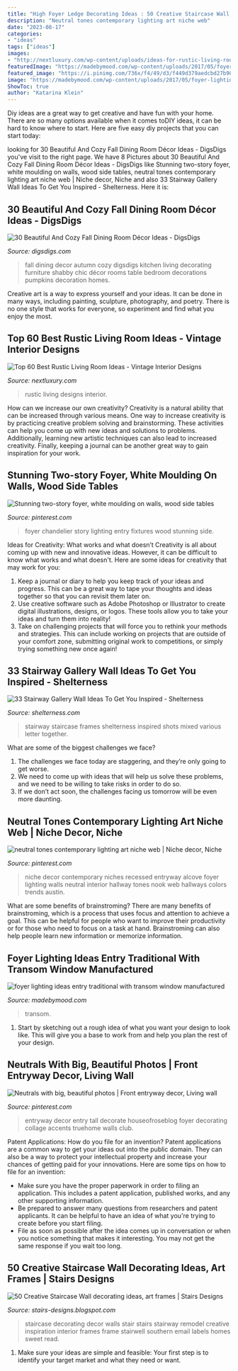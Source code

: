 ```yaml
---
title: "High Foyer Ledge Decorating Ideas : 50 Creative Staircase Wall Decorating Ideas, Art Frames"
description: "Neutral tones contemporary lighting art niche web"
date: "2023-08-17"
categories:
- "ideas"
tags: ["ideas"]
images:
- "http://nextluxury.com/wp-content/uploads/ideas-for-rustic-living-room-designs.jpg"
featuredImage: "https://madebymood.com/wp-content/uploads/2017/05/foyer-lighting-ideas-entry-traditional-with-transom-window-architectural-prints-and-posters.jpg"
featured_image: "https://i.pinimg.com/736x/f4/49/d3/f449d379aedcbd27b90b6ceae1676794.jpg"
image: "https://madebymood.com/wp-content/uploads/2017/05/foyer-lighting-ideas-entry-traditional-with-transom-window-architectural-prints-and-posters.jpg"
ShowToc: true
author: "Katarina Klein"
---
```



Diy ideas are a great way to get creative and have fun with your home. There are so many options available when it comes toDIY ideas, it can be hard to know where to start. Here are five easy diy projects that you can start today: 

	

		
looking for 30 Beautiful And Cozy Fall Dining Room Décor Ideas - DigsDigs you've visit to the right page. We have 8 Pictures about 30 Beautiful And Cozy Fall Dining Room Décor Ideas - DigsDigs like Stunning two-story foyer, white moulding on walls, wood side tables, neutral tones contemporary lighting art niche web | Niche decor, Niche and also 33 Stairway Gallery Wall Ideas To Get You Inspired - Shelterness. Here it is:
		
    
## 30 Beautiful And Cozy Fall Dining Room Décor Ideas - DigsDigs

<img loading=lazy src="http://www.digsdigs.com/photos/beautiful-and-cozy-fall-dining-room-decor-ideas-30.jpg" onerror="this.onerror=null;this.src='https://tse1.mm.bing.net/th?id=OIP.JApE4uVJ0McOUM40VaH4SgHaLG&amp;pid=15.1';" alt="30 Beautiful And Cozy Fall Dining Room Décor Ideas - DigsDigs">

_Source: digsdigs.com_

>fall dining decor autumn cozy digsdigs kitchen living decorating furniture shabby chic décor rooms table bedroom decorations pumpkins decoration homes. 

	

Creative art is a way to express yourself and your ideas. It can be done in many ways, including painting, sculpture, photography, and poetry. There is no one style that works for everyone, so experiment and find what you enjoy the most.

    
## Top 60 Best Rustic Living Room Ideas - Vintage Interior Designs

<img loading=lazy src="http://nextluxury.com/wp-content/uploads/ideas-for-rustic-living-room-designs.jpg" onerror="this.onerror=null;this.src='https://tse3.mm.bing.net/th?id=OIP.G2Wp-j2y2p8ZnVM3Z0AkSQHaIg&amp;pid=15.1';" alt="Top 60 Best Rustic Living Room Ideas - Vintage Interior Designs">

_Source: nextluxury.com_

>rustic living designs interior. 

	

How can we increase our own creativity?
Creativity is a natural ability that can be increased through various means. One way to increase creativity is by practicing creative problem solving and brainstorming. These activities can help you come up with new ideas and solutions to problems. Additionally, learning new artistic techniques can also lead to increased creativity. Finally, keeping a journal can be another great way to gain inspiration for your work.

    
## Stunning Two-story Foyer, White Moulding On Walls, Wood Side Tables

<img loading=lazy src="https://i.pinimg.com/736x/f4/49/d3/f449d379aedcbd27b90b6ceae1676794.jpg" onerror="this.onerror=null;this.src='https://tse1.mm.bing.net/th?id=OIP.kVb9-N7r96BDKs0qSkhgdAHaLH&amp;pid=15.1';" alt="Stunning two-story foyer, white moulding on walls, wood side tables">

_Source: pinterest.com_

>foyer chandelier story lighting entry fixtures wood stunning side. 

	

Ideas for Creativity: What works and what doesn’t
Creativity is all about coming up with new and innovative ideas. However, it can be difficult to know what works and what doesn't. Here are some ideas for creativity that may work for you: 
1. Keep a journal or diary to help you keep track of your ideas and progress. This can be a great way to tape your thoughts and ideas together so that you can revisit them later on. 
2. Use creative software such as Adobe Photoshop or Illustrator to create digital illustrations, designs, or logos. These tools allow you to take your ideas and turn them into reality! 
3. Take on challenging projects that will force you to rethink your methods and strategies. This can include working on projects that are outside of your comfort zone, submitting original work to competitions, or simply trying something new once again! 

    
## 33 Stairway Gallery Wall Ideas To Get You Inspired - Shelterness

<img loading=lazy src="https://i.shelterness.com/2016/06/07-gilded-and-black-frames.jpg" onerror="this.onerror=null;this.src='https://tse4.mm.bing.net/th?id=OIP.8G5vn7cuzEplB9zfEhl2RAHaLB&amp;pid=15.1';" alt="33 Stairway Gallery Wall Ideas To Get You Inspired - Shelterness">

_Source: shelterness.com_

>stairway staircase frames shelterness inspired shots mixed various letter together. 

	

What are some of the biggest challenges we face?
1. The challenges we face today are staggering, and they’re only going to get worse.
2. We need to come up with ideas that will help us solve these problems, and we need to be willing to take risks in order to do so.
3. If we don’t act soon, the challenges facing us tomorrow will be even more daunting.

    
## Neutral Tones Contemporary Lighting Art Niche Web | Niche Decor, Niche

<img loading=lazy src="https://i.pinimg.com/originals/80/0b/5c/800b5ce31f7c31da2af82e777656d043.jpg" onerror="this.onerror=null;this.src='https://tse2.mm.bing.net/th?id=OIP.zWO7Ip4wnJR3cqVg0vJtYwAAAA&amp;pid=15.1';" alt="neutral tones contemporary lighting art niche web | Niche decor, Niche">

_Source: pinterest.com_

>niche decor contemporary niches recessed entryway alcove foyer lighting walls neutral interior hallway tones nook web hallways colors trends austin. 

	

What are some benefits of brainstroming?
There are many benefits of brainstroming, which is a process that uses focus and attention to achieve a goal. This can be helpful for people who want to improve their productivity or for those who need to focus on a task at hand. Brainstroming can also help people learn new information or memorize information.

    
## Foyer Lighting Ideas Entry Traditional With Transom Window Manufactured

<img loading=lazy src="https://madebymood.com/wp-content/uploads/2017/05/foyer-lighting-ideas-entry-traditional-with-transom-window-architectural-prints-and-posters.jpg" onerror="this.onerror=null;this.src='https://tse4.mm.bing.net/th?id=OIP.Emc23YQJhu8_E4btpQKksAHaLH&amp;pid=15.1';" alt="foyer lighting ideas entry traditional with transom window manufactured">

_Source: madebymood.com_

>transom. 

	

1. Start by sketching out a rough idea of what you want your design to look like. This will give you a base to work from and help you plan the rest of your design.

    
## Neutrals With Big, Beautiful Photos | Front Entryway Decor, Living Wall

<img loading=lazy src="https://i.pinimg.com/originals/b4/1c/26/b41c26e931e99b3d8668acc727c68ac4.jpg" onerror="this.onerror=null;this.src='https://tse4.mm.bing.net/th?id=OIP.xl9Umtfu_hdRIkQSqMEz8wHaLH&amp;pid=15.1';" alt="Neutrals with big, beautiful photos | Front entryway decor, Living wall">

_Source: pinterest.com_

>entryway decor entry tall decorate houseofroseblog foyer decorating collage accents truehome walls club. 

	

Patent Applications: How do you file for an invention?
Patent applications are a common way to get your ideas out into the public domain. They can also be a way to protect your intellectual property and increase your chances of getting paid for your innovations. Here are some tips on how to file for an invention: 
- Make sure you have the proper paperwork in order to filing an application. This includes a patent application, published works, and any other supporting information. 
- Be prepared to answer many questions from researchers and patent applicants. It can be helpful to have an idea of what you're trying to create before you start filing. 
- File as soon as possible after the idea comes up in conversation or when you notice something that makes it interesting. You may not get the same response if you wait too long.

    
## 50 Creative Staircase Wall Decorating Ideas, Art Frames | Stairs Designs

<img loading=lazy src="http://4.bp.blogspot.com/-Vm-UUHn_aEQ/UzwkhBqaiMI/AAAAAAAACyU/pnV0WdcHptI/s1600/staircase-wall-decorating-ideas-1+(70).jpg" onerror="this.onerror=null;this.src='https://tse2.mm.bing.net/th?id=OIP.wUoYjVfeW1Prre9WwQO9VgHaJ4&amp;pid=15.1';" alt="50 Creative Staircase Wall decorating ideas, art frames | Stairs Designs">

_Source: stairs-designs.blogspot.com_

>staircase decorating decor walls stair stairs stairway remodel creative inspiration interior frames frame stairwell southern email labels homes sweet read. 

	

1. Make sure your ideas are simple and feasible: Your first step is to identify your target market and what they need or want.

